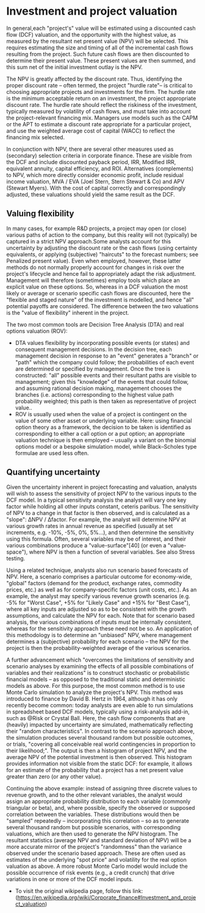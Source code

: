 # Investment and project valuation

In general,each "project's" value will be estimated using a discounted cash flow (DCF) valuation, and the opportunity with the highest value, as measured by the resultant net present value (NPV) will be selected. This requires estimating the size and timing of all of the incremental cash flows resulting from the project. Such future cash flows are then discounted to determine their present value. These present values are then summed, and this sum net of the initial investment outlay is the NPV.

The NPV is greatly affected by the discount rate. Thus, identifying the proper discount rate – often termed, the project "hurdle rate"– is critical to choosing appropriate projects and investments for the firm. The hurdle rate is the minimum acceptable return on an investment, the project appropriate discount rate. The hurdle rate should reflect the riskiness of the investment, typically measured by volatility of cash flows, and must take into account the project-relevant financing mix. Managers use models such as the CAPM or the APT to estimate a discount rate appropriate for a particular project, and use the weighted average cost of capital (WACC) to reflect the financing mix selected.

In conjunction with NPV, there are several other measures used as (secondary) selection criteria in corporate finance. These are visible from the DCF and include discounted payback period, IRR, Modified IRR, equivalent annuity, capital efficiency, and ROI. Alternatives (complements) to NPV, which more directly consider economic profit, include residual income valuation, MVA / EVA (Joel Stern, Stern Stewart & Co) and APV (Stewart Myers). With the cost of capital correctly and correspondingly adjusted, these valuations should yield the same result as the DCF.

## Valuing flexibility
In many cases, for example R&D projects, a project may open (or close) various paths of action to the company, but this reality will not (typically) be captured in a strict NPV approach.Some analysts account for this uncertainty by adjusting the discount rate or the cash flows (using certainty equivalents, or applying (subjective) "haircuts" to the forecast numbers; see Penalized present value). Even when employed, however, these latter methods do not normally properly account for changes in risk over the project's lifecycle and hence fail to appropriately adapt the risk adjustment. Management will therefore (sometimes) employ tools which place an explicit value on these options. So, whereas in a DCF valuation the most likely or average or scenario specific cash flows are discounted, here the "flexible and staged nature" of the investment is modelled, and hence "all" potential payoffs are considered. The difference between the two valuations is the "value of flexibility" inherent in the project.

The two most common tools are Decision Tree Analysis (DTA) and real options valuation (ROV):
- DTA values flexibility by incorporating possible events (or states) and consequent management decisions. In the decision tree, each management decision in response to an "event" generates a "branch" or "path" which the company could follow; the probabilities of each event are determined or specified by management. Once the tree is constructed: "all" possible events and their resultant paths are visible to management; given this "knowledge" of the events that could follow, and assuming rational decision making, management chooses the branches (i.e. actions) corresponding to the highest value path probability weighted; this path is then taken as representative of project value..
- ROV is usually used when the value of a project is contingent on the value of some other asset or underlying variable. Here: using financial option theory as a framework, the decision to be taken is identified as corresponding to either a call option or a put option; an appropriate valuation technique is then employed – usually a variant on the binomial options model or a bespoke simulation model, while Black–Scholes type formulae are used less often.

## Quantifying uncertainty
Given the uncertainty inherent in project forecasting and valuation, analysts will wish to assess the sensitivity of project NPV to the various inputs to the DCF model. In a typical sensitivity analysis the analyst will vary one key factor while holding all other inputs constant, ceteris paribus. The sensitivity of NPV to a change in that factor is then observed, and is calculated as a "slope": ΔNPV / Δfactor. For example, the analyst will determine NPV at various growth rates in annual revenue as specified (usually at set increments, e.g. -10%, -5%, 0%, 5%...), and then determine the sensitivity using this formula. Often, several variables may be of interest, and their various combinations produce a "value-surface"[40] (or even a "value-space"), where NPV is then a function of several variables. See also Stress testing.

Using a related technique, analysts also run scenario based forecasts of NPV. Here, a scenario comprises a particular outcome for economy-wide, "global" factors (demand for the product, exchange rates, commodity prices, etc.) as well as for company-specific factors (unit costs, etc.). As an example, the analyst may specify various revenue growth scenarios (e.g. -5% for "Worst Case", +5% for "Likely Case" and +15% for "Best Case"), where all key inputs are adjusted so as to be consistent with the growth assumptions, and calculate the NPV for each. Note that for scenario based analysis, the various combinations of inputs must be internally consistent, whereas for the sensitivity approach these need not be so. An application of this methodology is to determine an "unbiased" NPV, where management determines a (subjective) probability for each scenario – the NPV for the project is then the probability-weighted average of the various scenarios.

A further advancement which "overcomes the limitations of sensitivity and scenario analyses by examining the effects of all possible combinations of variables and their realizations" is to construct stochastic or probabilistic financial models – as opposed to the traditional static and deterministic models as above. For this purpose, the most common method is to use Monte Carlo simulation to analyze the project's NPV. This method was introduced to finance by David B. Hertz in 1964, although it has only recently become common: today analysts are even able to run simulations in spreadsheet based DCF models, typically using a risk-analysis add-in, such as @Risk or Crystal Ball. Here, the cash flow components that are (heavily) impacted by uncertainty are simulated, mathematically reflecting their "random characteristics". In contrast to the scenario approach above, the simulation produces several thousand random but possible outcomes, or trials, "covering all conceivable real world contingencies in proportion to their likelihood;". The output is then a histogram of project NPV, and the average NPV of the potential investment is then observed. This histogram provides information not visible from the static DCF: for example, it allows for an estimate of the probability that a project has a net present value greater than zero (or any other value).

Continuing the above example: instead of assigning three discrete values to revenue growth, and to the other relevant variables, the analyst would assign an appropriate probability distribution to each variable (commonly triangular or beta), and, where possible, specify the observed or supposed correlation between the variables. These distributions would then be "sampled" repeatedly – incorporating this correlation – so as to generate several thousand random but possible scenarios, with corresponding valuations, which are then used to generate the NPV histogram. The resultant statistics (average NPV and standard deviation of NPV) will be a more accurate mirror of the project's "randomness" than the variance observed under the scenario based approach. These are often used as estimates of the underlying "spot price" and volatility for the real option valuation as above. A more robust Monte Carlo model would include the possible occurrence of risk events (e.g., a credit crunch) that drive variations in one or more of the DCF model inputs.

- To visit the original wikipedia page, follow this link: (https://en.wikipedia.org/wiki/Corporate_finance#Investment_and_project_valuation)